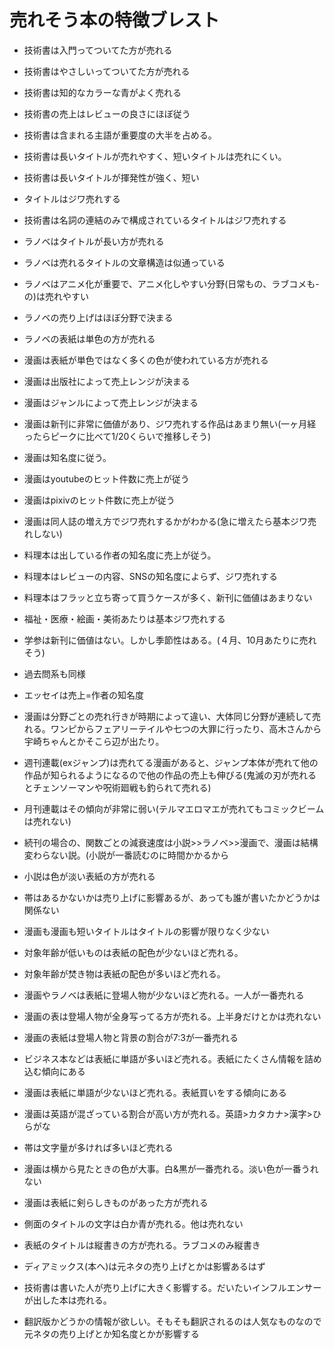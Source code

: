 # 売れそう本の特徴ブレスト

- 技術書は入門ってついてた方が売れる
- 技術書はやさしいってついてた方が売れる
- 技術書は知的なカラーな青がよく売れる
- 技術書の売上はレビューの良さにほぼ従う
- 技術書は含まれる主語が重要度の大半を占める。
- 技術書は長いタイトルが売れやすく、短いタイトルは売れにくい。
- 技術書は長いタイトルが揮発性が強く、短い
- タイトルはジワ売れする
- 技術書は名詞の連結のみで構成されているタイトルはジワ売れする
- ラノベはタイトルが長い方が売れる
- ラノベは売れるタイトルの文章構造は似通っている
- ラノベはアニメ化が重要で、アニメ化しやすい分野(日常もの、ラブコメも- の)は売れやすい
- ラノベの売り上げはほぼ分野で決まる
- ラノベの表紙は単色の方が売れる
- 漫画は表紙が単色ではなく多くの色が使われている方が売れる
- 漫画は出版社によって売上レンジが決まる
- 漫画はジャンルによって売上レンジが決まる
- 漫画は新刊に非常に価値があり、ジワ売れする作品はあまり無い(一ヶ月経ったらピークに比べて1/20くらいで推移しそう)
- 漫画は知名度に従う。
- 漫画はyoutubeのヒット件数に売上が従う
- 漫画はpixivのヒット件数に売上が従う
- 漫画は同人誌の増え方でジワ売れするかがわかる(急に増えたら基本ジワ売れしない)
- 料理本は出している作者の知名度に売上が従う。
- 料理本はレビューの内容、SNSの知名度によらず、ジワ売れする
- 料理本はフラッと立ち寄って買うケースが多く、新刊に価値はあまりない
- 福祉・医療・絵画・美術あたりは基本ジワ売れする
- 学参は新刊に価値はない。しかし季節性はある。(４月、10月あたりに売れそう)
- 過去問系も同様
- エッセイは売上=作者の知名度
- 漫画は分野ごとの売れ行きが時期によって違い、大体同じ分野が連続して売れる。ワンピからフェアリーテイルや七つの大罪に行ったり、高木さんから宇崎ちゃんとかそこら辺が出たり。
- 週刊連載(exジャンプ)は売れてる漫画があると、ジャンプ本体が売れて他の作品が知られるようになるので他の作品の売上も伸びる(鬼滅の刃が売れるとチェンソーマンや呪術廻戦も釣られて売れる)
- 月刊連載はその傾向が非常に弱い(テルマエロマエが売れてもコミックビームは売れない)

- 続刊の場合の、関数ごとの減衰速度は小説>>ラノベ>>漫画で、漫画は結構変わらない説。(小説が一番読むのに時間かかるから
- 小説は色が淡い表紙の方が売れる
- 帯はあるかないかは売り上げに影響あるが、あっても誰が書いたかどうかは関係ない
- 漫画も漫画も短いタイトルはタイトルの影響が限りなく少ない
- 対象年齢が低いものは表紙の配色が少ないほど売れる。
- 対象年齢が焚き物は表紙の配色が多いほど売れる。
- 漫画やラノベは表紙に登場人物が少ないほど売れる。一人が一番売れる
- 漫画の表は登場人物が全身写ってる方が売れる。上半身だけとかは売れない
- 漫画の表紙は登場人物と背景の割合が7:3が一番売れる
- ビジネス本などは表紙に単語が多いほど売れる。表紙にたくさん情報を詰め込む傾向にある
- 漫画は表紙に単語が少ないほど売れる。表紙買いをする傾向にある
- 漫画は英語が混ざっている割合が高い方が売れる。英語>カタカナ>漢字>ひらがな


- 帯は文字量が多ければ多いほど売れる
- 漫画は横から見たときの色が大事。白&黒が一番売れる。淡い色が一番うれない
- 漫画は表紙に剣らしきものがあった方が売れる
- 側面のタイトルの文字は白か青が売れる。他は売れない
- 表紙のタイトルは縦書きの方が売れる。ラブコメのみ縦書き


- ディアミックス(本へ)は元ネタの売り上げとかは影響あるはず
- 技術書は書いた人が売り上げに大きく影響する。だいたいインフルエンサーが出した本は売れる。
- 翻訳版かどうかの情報が欲しい。そもそも翻訳されるのは人気なものなので元ネタの売り上げとか知名度とかが影響する